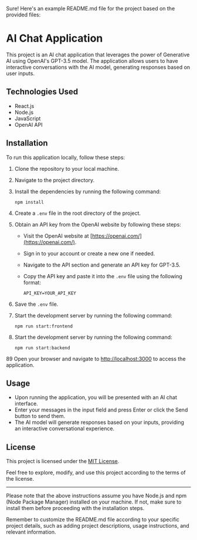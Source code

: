 Sure! Here's an example README.md file for the project based on the provided files:

# AI Chat Application

This project is an AI chat application that leverages the power of Generative AI using OpenAI's GPT-3.5 model. The application allows users to have interactive conversations with the AI model, generating responses based on user inputs.

## Technologies Used

- React.js
- Node.js
- JavaScript
- OpenAI API

## Installation

To run this application locally, follow these steps:

1. Clone the repository to your local machine.
2. Navigate to the project directory.
3. Install the dependencies by running the following command:

   ```shell
   npm install
   ```

4. Create a `.env` file in the root directory of the project.
5. Obtain an API key from the OpenAI website by following these steps:

   - Visit the OpenAI website at [https://openai.com/](https://openai.com/).
   - Sign in to your account or create a new one if needed.
   - Navigate to the API section and generate an API key for GPT-3.5.
   - Copy the API key and paste it into the `.env` file using the following format:

     ```
     API_KEY=YOUR_API_KEY
     ```

6. Save the `.env` file.
7. Start the development server by running the following command:

   ```shell
   npm run start:frontend
   ```

8. Start the development server by running the following command:

   ```shell
   npm run start:backend
   ```

89 Open your browser and navigate to [http://localhost:3000](http://localhost:3000) to access the application.

## Usage

- Upon running the application, you will be presented with an AI chat interface.
- Enter your messages in the input field and press Enter or click the Send button to send them.
- The AI model will generate responses based on your inputs, providing an interactive conversational experience.

## License

This project is licensed under the [MIT License](LICENSE).

Feel free to explore, modify, and use this project according to the terms of the license.

---

Please note that the above instructions assume you have Node.js and npm (Node Package Manager) installed on your machine. If not, make sure to install them before proceeding with the installation steps.

Remember to customize the README.md file according to your specific project details, such as adding project descriptions, usage instructions, and relevant information.
